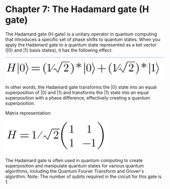 # Chapter 7: The Hadamard gate (H gate) 
 
The Hadamard gate (H-gate) is a unitary operator in quantum computing that introduces a specific set of phase shifts to quantum states. When you apply the Hadamard gate to a quantum state represented as a ket vector (|0⟩ and |1⟩ basis states), it has the following effect:

![Linear Algebra](../demos/fig/Hadamard.png)

In other words, the Hadamard gate transforms the |0⟩ state into an equal superposition of |0⟩ and |1⟩ and transforms the |1⟩ state into an equal superposition with a phase difference, effectively creating a quantum superposition. 

Matrix representation:

![Matrix](../demos/fig/Hadamard2.png)

The Hadamard gate is often used in quantum computing to create superposition and manipulate quantum states for various quantum algorithms, including the Quantum Fourier Transform and Grover's algorithm. 
Note: The number of qubits required in the circuit for this gate is 1.

